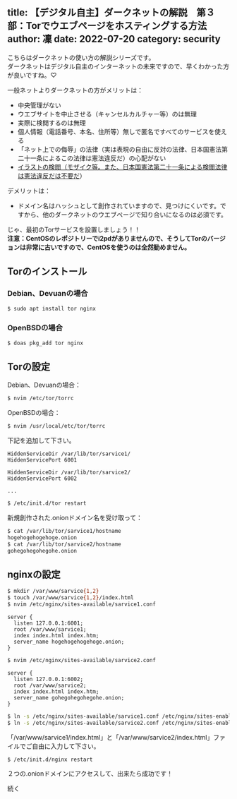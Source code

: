 title: 【デジタル自主】ダークネットの解説　第３部：Torでウエブページをホスティングする方法
author: 凜
date: 2022-07-20
category: security
----
こちらはダークネットの使い方の解説シリーズです。\
ダークネットはデジタル自主のインターネットの未来ですので、早くわかった方が良いですね。♡

一般ネットよりダークネットの方がメリットは：
* 中央管理がない
* ウエブサイトを中止させる（キャンセルカルチャー等）のは無理
* 実際に検閲するのは無理
* 個人情報（電話番号、本名、住所等）無しで匿名ですべてのサービスを使える
* 「ネット上での侮辱」の法律（実は表現の自由に反対の法律、日本国憲法第二十一条によるこの法律は憲法違反だ）の心配がない
* [イラストの検閲（モザイク等。また、日本国憲法第二十一条による検閲法律は憲法違反だは不要だ](/blog/dejital-jisyu-censorship-law-is-illegal.xhtml)）

デメリットは：
* ドメイン名はハッシュとして創作されていますので、見つけにくいです。ですから、他のダークネットのウエブページで知り合いになるのは必須です。

じゃ、最初のTorサービスを設置しましょう！！\
**注意：CentOSのレポジトリーでi2pdがありませんので、そうしてTorのバージョンは非常に古いですので、CentOSを使うのは全然勧めません。**

## Torのインストール

### Debian、Devuanの場合

```sh
$ sudo apt install tor nginx
```

### OpenBSDの場合

```sh
$ doas pkg_add tor nginx
```

## Torの設定

Debian、Devuanの場合：

```sh
$ nvim /etc/tor/torrc
```

OpenBSDの場合：

```sh
$ nvim /usr/local/etc/tor/torrc
```

下記を追加して下さい。

```
HiddenServiceDir /var/lib/tor/sarvice1/
HiddenServicePort 6001

HiddenServiceDir /var/lib/tor/sarvice2/
HiddenServicePort 6002

...
```

```sh
$ /etc/init.d/tor restart
```

新規創作された.onionドメイン名を受け取って：

```sh
$ cat /var/lib/tor/sarvice1/hostname
hogehogehogehoge.onion
$ cat /var/lib/tor/sarvice2/hostname
gohegohegohegohe.onion
```

## nginxの設定

```sh
$ mkdir /var/www/sarvice{1,2}
$ touch /var/www/sarvice{1,2}/index.html
$ nvim /etc/nginx/sites-available/sarvice1.conf
```

```
server {
  listen 127.0.0.1:6001;
  root /var/www/sarvice1;
  index index.html index.htm;
  server_name hogehogehogehoge.onion;
}
```

```sh
$ nvim /etc/nginx/sites-available/sarvice2.conf
```

```
server {
  listen 127.0.0.1:6002;
  root /var/www/sarvice2;
  index index.html index.htm;
  server_name gohegohegohegohe.onion;
}
```

```sh
$ ln -s /etc/nginx/sites-available/sarvice1.conf /etc/nginx/sites-enabled
$ ln -s /etc/nginx/sites-available/sarvice2.conf /etc/nginx/sites-enabled
```

「/var/www/sarvice1/index.html」と「/var/www/sarvice2/index.html」ファイルでご自由に入力して下さい。

```sh
$ /etc/init.d/nginx restart
```

２つの.onionドメインにアクセスして、出来たら成功です！

続く
